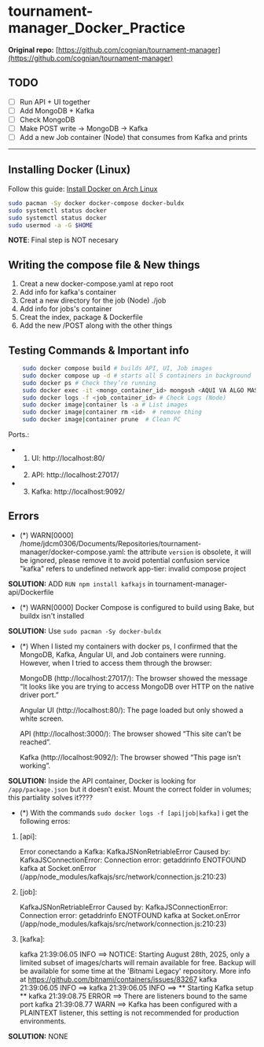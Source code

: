 # tournament-manager_Docker_Practice

**Original repo:** [https://github.com/cognian/tournament-manager](https://github.com/cognian/tournament-manager)  

## TODO

- [ ] Run API + UI together  
- [ ] Add MongoDB + Kafka  
- [ ] Check MongoDB  
- [ ] Make POST write → MongoDB → Kafka  
- [ ] Add a new Job container (Node) that consumes from Kafka and prints  

---

## Installing Docker (Linux)

Follow this guide: [Install Docker on Arch Linux](https://itsfoss.com/install-docker-arch-linux/)  

```bash
sudo pacman -Sy docker docker-compose docker-buldx
sudo systemctl status docker
sudo systemctl status docker
sudo usermod -a -G $HOME
```

**NOTE**: Final step is NOT necesary

## Writing the compose file & New things

1. Creat a new docker-compose.yaml at repo root 
2. Add info for kafka's container
4. Creat a new directory for the job (Node) ./job
5. Add info for jobs's container
6. Creat the index, package & Dockerfile
7. Add the new /POST along with the other things

## Testing Commands & Important info

```bash
    sudo docker compose build # builds API, UI, Job images
    sudo docker compose up -d # starts all 5 containers in background
    sudo docker ps # Check they’re running
    sudo docker exec -it <mongo_container_id> mongosh <AQUI VA ALGO MAS CREO; PERO NO ACORDARME> # Check Mongo
    sudo docker logs -f <job_container_id> # Check Logs (Node)
    sudo docker image|container ls -a # List images
    sudo docker image|container rm <id>  # remove thing
    sudo docker image|container prune  # Clean PC
```

Ports.:
- 1. UI: http://localhost:80/
- 2. API: http://localhost:27017/
- 3. Kafka: http://localhost:9092/

## Errors

- (*) WARN[0000] /home/jdcm0306/Documents/Repositories/tournament-manager/docker-compose.yaml: the attribute `version` is obsolete, it will be ignored, please remove it to avoid potential confusion service "kafka" refers to undefined network app-tier: invalid compose project

**SOLUTION:** ADD ```RUN npm install kafkajs``` in tournament-manager-api/Dockerfile

- (*) WARN[0000] Docker Compose is configured to build using Bake, but buildx isn't installed

**SOLUTION:** Use ```sudo pacman -Sy docker-buldx```

- (*) When I listed my containers with docker ps, I confirmed that the MongoDB, Kafka, Angular UI, and Job containers were running. However, when I tried to access them through the browser:

    MongoDB (http://localhost:27017/):
    The browser showed the message “It looks like you are trying to access MongoDB over HTTP on the native driver port.”

    Angular UI (http://localhost:80/):
    The page loaded but only showed a white screen.

    API (http://localhost:3000/):
    The browser showed “This site can’t be reached”.

    Kafka (http://localhost:9092/):
    The browser showed “This page isn’t working”.

**SOLUTION:** Inside the API container, Docker is looking for ```/app/package.json``` but it doesn’t exist. Mount the correct folder in volumes; this partiality solves it????

- (*) With the commands ```sudo docker logs -f [api|job|kafka]``` i get the following erros:

1. [api]: 

    Error conectando a Kafka: KafkaJSNonRetriableError Caused by: KafkaJSConnectionError: Connection error: getaddrinfo ENOTFOUND kafka at Socket.onError (/app/node_modules/kafkajs/src/network/connection.js:210:23)

2. [job]:

    KafkaJSNonRetriableError Caused by: KafkaJSConnectionError: Connection error: getaddrinfo ENOTFOUND kafka at Socket.onError (/app/node_modules/kafkajs/src/network/connection.js:210:23)

3. [kafka]:

    kafka 21:39:06.05 INFO  ==> NOTICE: Starting August 28th, 2025, only a limited subset of images/charts will remain available for free. Backup will be available for some time at the 'Bitnami Legacy' repository. More info at https://github.com/bitnami/containers/issues/83267
    kafka 21:39:06.05 INFO  ==> 
    kafka 21:39:06.05 INFO  ==> ** Starting Kafka setup **
    kafka 21:39:08.75 ERROR ==> There are listeners bound to the same port
    kafka 21:39:08.77 WARN  ==> Kafka has been configured with a PLAINTEXT listener, this setting is not recommended for production environments.

**SOLUTION:** NONE